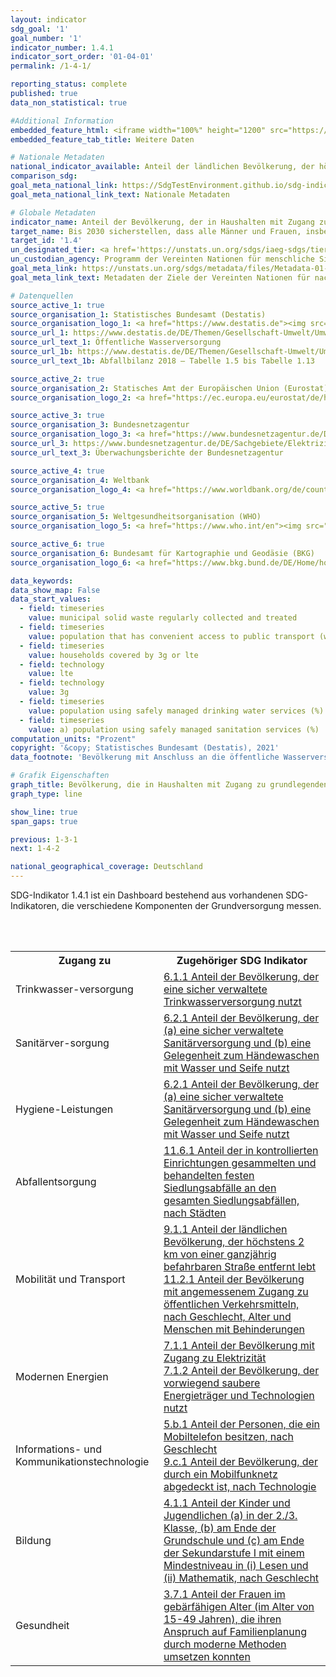 ```yaml
---
layout: indicator    
sdg_goal: '1'    
goal_number: '1'    
indicator_number: 1.4.1    
indicator_sort_order: '01-04-01'    
permalink: /1-4-1/    

reporting_status: complete    
published: true    
data_non_statistical: true

#Additional Information
embedded_feature_html: <iframe width="100%" height="1200" src="https://sdgtestenvironment.github.io/sdg-indicators/public/AddInfos/de/7.1.2.pdf" frameborder="0" allowFullScreen="true"></iframe>
embedded_feature_tab_title: Weitere Daten    

# Nationale Metadaten    
national_indicator_available: Anteil der ländlichen Bevölkerung, der höchstens 2 km von einer ganzjährig befahrbaren Straße entfernt lebt (9.1.1) <br> Bevölkerung mit Zugang zu Elektrizität (7.1.1) <br> Bevölkerung mit einer sicher verwalteten Abwasserversorgung (6.2.1) <br> Bevölkerung mit einer sicher verwalteten Trinkwasserversorgung (6.1.1) <br> Bevölkerung mit überwiegender Abhängigkeit von sauberen Energieträgern und Technologien (7.1.2) <br> Bevölkerung, die Zugang zu öffentlichen Verkehrsmitteln hat (innerhalb von 500 Metern) (11.2.1) <br> Haushalte, die mit 3G oder LTE abgedeckt sind (9.c.1) <br> Siedlungsabfälle, die regelmäßig gesammelt und behandelt werden (11.6.1)    
comparison_sdg:     
goal_meta_national_link: https://SdgTestEnvironment.github.io/sdg-indicators/public/MetaDe/1.4.1.pdf    
goal_meta_national_link_text: Nationale Metadaten    

# Globale Metadaten    
indicator_name: Anteil der Bevölkerung, der in Haushalten mit Zugang zu grundlegenden Diensten lebt    
target_name: Bis 2030 sicherstellen, dass alle Männer und Frauen, insbesondere die Armen und Schwachen, die gleichen Rechte auf wirtschaftliche Ressourcen sowie Zugang zu grundlegenden Diensten, Grundeigentum und Verfügungsgewalt über Grund und Boden und sonstigen Vermögensformen, Erbschaften, natürlichen Ressourcen, geeigneten neuen Technologien und Finanzdienstleistungen einschließlich Mikrofinanzierung haben    
target_id: '1.4'    
un_designated_tier: <a href='https://unstats.un.org/sdgs/iaeg-sdgs/tier-classification/' title='Klicken Sie hier um weitere Informationen zur UN-Tier-Klassifikation zu erhalten.'  target='_blank'>Tier I</a>    
un_custodian_agency: Programm der Vereinten Nationen für menschliche Siedlungen (UN-Habitat)    
goal_meta_link: https://unstats.un.org/sdgs/metadata/files/Metadata-01-04-01.pdf    
goal_meta_link_text: Metadaten der Ziele der Vereinten Nationen für nachhaltige Entwicklung    

# Datenquellen
source_active_1: true
source_organisation_1: Statistisches Bundesamt (Destatis)
source_organisation_logo_1: <a href="https://www.destatis.de"><img src="https://g205sdgs.github.io/sdg-indicators/public/OrgImgDe/destatis.png" alt="Logo destatis" style="height:60px; width:148px"/></a>
source_url_1: https://www.destatis.de/DE/Themen/Gesellschaft-Umwelt/Umwelt/Wasserwirtschaft/_inhalt.html#sprg238684
source_url_text_1: Öffentliche Wasserversorgung
source_url_1b: https://www.destatis.de/DE/Themen/Gesellschaft-Umwelt/Umwelt/Abfallwirtschaft/Publikationen/Downloads-Abfallwirtschaft/abfallbilanz-pdf-5321001.pdf
source_url_text_1b: Abfallbilanz 2018 – Tabelle 1.5 bis Tabelle 1.13

source_active_2: true
source_organisation_2: Statisches Amt der Europäischen Union (Eurostat)
source_organisation_logo_2: <a href="https://ec.europa.eu/eurostat/de/home"><img src="https://g205sdgs.github.io/sdg-indicators/public/OrgImgDe/eurostat.png" alt="Logo eurostat" style="height:60px; width:148px"/></a>

source_active_3: true
source_organisation_3: Bundesnetzagentur
source_organisation_logo_3: <a href="https://www.bundesnetzagentur.de/DE/Home/home_node.html"><img src="https://g205sdgs.github.io/sdg-indicators/public/OrgImgDe/bundesnetzagentur.png" alt="Logo bundesnetzagentur" style="height:60px; width:148px"/></a>
source_url_3: https://www.bundesnetzagentur.de/DE/Sachgebiete/ElektrizitaetundGas/Unternehmen_Institutionen/DatenaustauschundMonitoring/Monitoring/Monitoringberichte/Monitoring_Berichte_node.html
source_url_text_3: Überwachungsberichte der Bundesnetzagentur

source_active_4: true
source_organisation_4: Weltbank
source_organisation_logo_4: <a href="https://www.worldbank.org/de/country/germany"><img src="https://g205sdgs.github.io/sdg-indicators/public/OrgImgDe/wb.png" alt="Logo wb" style="height:60px; width:148px"/></a>

source_active_5: true
source_organisation_5: Weltgesundheitsorganisation (WHO)
source_organisation_logo_5: <a href="https://www.who.int/en"><img src="https://g205sdgs.github.io/sdg-indicators/public/OrgImgDe/who.png" alt="Logo who" style="height:60px; width:148px"/></a>

source_active_6: true
source_organisation_6: Bundesamt für Kartographie und Geodäsie (BKG)
source_organisation_logo_6: <a href="https://www.bkg.bund.de/DE/Home/home.html"><img src="https://g205sdgs.github.io/sdg-indicators/public/OrgImgDe/bkg.png" alt="Logo bkg" style="height:60px; width:148px"/></a>

data_keywords:     
data_show_map: False    
data_start_values:
  - field: timeseries
    value: municipal solid waste regularly collected and treated
  - field: timeseries
    value: population that has convenient access to public transport (within 500 meters) (%)
  - field: timeseries
    value: households covered by 3g or lte
  - field: technology
    value: lte
  - field: technology
    value: 3g
  - field: timeseries
    value: population using safely managed drinking water services (%)
  - field: timeseries
    value: a) population using safely managed sanitation services (%)    
computation_units: "Prozent"    
copyright: '&copy; Statistisches Bundesamt (Destatis), 2021'    
data_footnote: 'Bevölkerung mit Anschluss an die öffentliche Wasserversorgung: Alle Daten geschätzt.'    

# Grafik Eigenschaften    
graph_title: Bevölkerung, die in Haushalten mit Zugang zu grundlegenden Diensten lebt    
graph_type: line    

show_line: true
span_gaps: true    

previous: 1-3-1    
next: 1-4-2    

national_geographical_coverage: Deutschland    
---
```

<p>SDG-Indikator 1.4.1 ist ein Dashboard bestehend aus vorhandenen SDG-Indikatoren, die verschiedene Komponenten der Grundversorgung messen.</p>
<br><br>
<table>
   <tr>
      <th>Zugang zu </th>
      <th>Zugehöriger SDG Indikator</th>
   </tr>
   <tr>
      <td>Trinkwasser-versorgung</td>
      <td><a href="http://sdg-indikatoren.de/6-1-1">6.1.1 Anteil der Bevölkerung, der eine sicher verwaltete Trinkwasserversorgung nutzt</a></td>
   </tr>
   <tr>
      <td>Sanitärver-sorgung</td>
      <td><a href="http://sdg-indikatoren.de/6-2-1">6.2.1 Anteil der Bevölkerung, der (a) eine sicher verwaltete Sanitärversorgung und (b) eine Gelegenheit zum Händewaschen mit Wasser und Seife nutzt </a></td>
   </tr>
   <tr>
      <td>Hygiene-Leistungen</td>
      <td><a href="http://sdg-indikatoren.de/6-2-1">6.2.1 Anteil der Bevölkerung, der (a) eine sicher verwaltete Sanitärversorgung und (b) eine Gelegenheit zum Händewaschen mit Wasser und Seife nutzt </a></td>
   </tr>
   <tr>
      <td>Abfallentsorgung</td>
      <td><a href="http://sdg-indikatoren.de/11-6-1">11.6.1 Anteil der in kontrollierten Einrichtungen gesammelten und behandelten festen Siedlungsabfälle an den gesamten Siedlungsabfällen, nach Städten </a></td>
   </tr>
   <tr>
      <td>Mobilität und Transport</td>
      <td><a href="http://sdg-indikatoren.de/9-1-1">9.1.1 Anteil der ländlichen Bevölkerung, der höchstens 2 km von einer ganzjährig befahrbaren Straße entfernt lebt  </a><br><a href="http://sdg-indikatoren.de/11-2-1">11.2.1 Anteil der Bevölkerung mit angemessenem Zugang zu öffentlichen Verkehrsmitteln, nach Geschlecht, Alter und Menschen mit Behinderungen </a></td>
   <tr>
      <td>Modernen Energien</td>
      <td><a href="http://sdg-indikatoren.de/7-1-1">7.1.1 Anteil der Bevölkerung mit Zugang zu Elektrizität  </a><br><a href="http://sdg-indikatoren.de/7-1-2">7.1.2 Anteil der Bevölkerung, der vorwiegend saubere Energieträger und Technologien nutzt  </a></td>
   </tr>
   <tr>
      <td>Informations- und Kommunikationstechnologie</td>
      <td><a href="http://sdg-indikatoren.de/5-b-1">5.b.1 Anteil der Personen, die ein Mobiltelefon besitzen, nach Geschlecht </a><br><a href="http://sdg-indikatoren.de/9-c-1">9.c.1 Anteil der Bevölkerung, der durch ein Mobilfunknetz abgedeckt ist, nach Technologie </a></td>
   </tr>
   <tr>
      <td>Bildung</td>
      <td><a href="http://sdg-indikatoren.de/4-1-1">4.1.1 Anteil der Kinder und Jugendlichen (a) in der 2./3. Klasse, (b) am Ende der Grundschule und (c) am Ende der Sekundarstufe I mit einem Mindestniveau in (i) Lesen und (ii) Mathematik, nach Geschlecht </a></td>
   </tr>
   <tr>
      <td>Gesundheit</td>
      <td><a href="http://sdg-indikatoren.de/3-7-1">3.7.1 Anteil der Frauen im gebärfähigen Alter (im Alter von 15-49 Jahren), die ihren Anspruch auf Familienplanung durch moderne Methoden umsetzen konnten </a></td>
   </tr>
